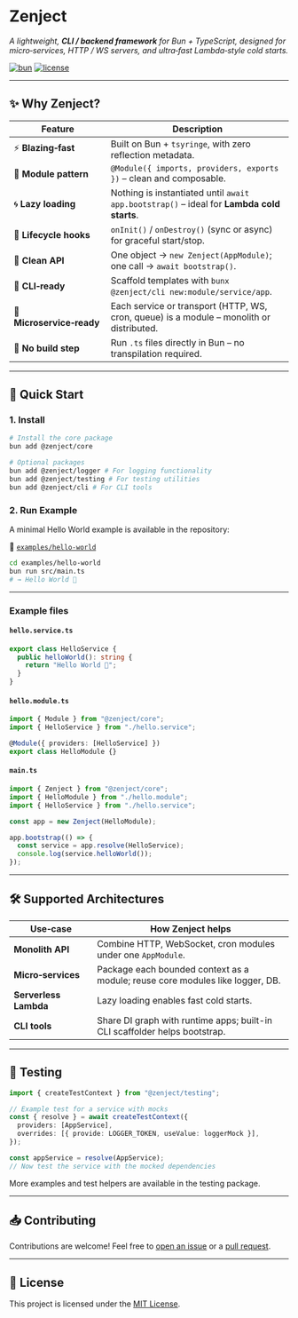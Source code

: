 # Zenject

*A lightweight, **CLI / backend framework** for Bun + TypeScript, designed for micro‑services, HTTP / WS servers, and ultra‑fast Lambda‑style cold starts.*

[![bun](https://img.shields.io/badge/bun-powered-blue)](https://bun.sh)
[![license](https://img.shields.io/github/license/maltyxx/zenject)](https://github.com/maltyxx/zenject/blob/main/LICENSE)

---

## ✨ Why Zenject?

| Feature                  | Description                                                                                  |
|--------------------------|----------------------------------------------------------------------------------------------|
| ⚡ **Blazing‑fast**       | Built on Bun + `tsyringe`, with zero reflection metadata.                                    |
| 🧩 **Module pattern**     | `@Module({ imports, providers, exports })` – clean and composable.                           |
| 🌀 **Lazy loading**       | Nothing is instantiated until `await app.bootstrap()` – ideal for **Lambda cold starts**.    |
| 🔁 **Lifecycle hooks**    | `onInit()` / `onDestroy()` (sync or async) for graceful start/stop.                          |
| 🧘 **Clean API**          | One object → `new Zenject(AppModule)`; one call → `await bootstrap()`.                       |
| 🚀 **CLI‑ready**          | Scaffold templates with `bunx @zenject/cli new:module/service/app`.                          |
| 🧩 **Microservice‑ready** | Each service or transport (HTTP, WS, cron, queue) is a module – monolith or distributed.     |
| 🚫 **No build step**      | Run `.ts` files directly in Bun – no transpilation required.                                 |

---

## 🚀 Quick Start

### 1. Install

```bash
# Install the core package
bun add @zenject/core

# Optional packages
bun add @zenject/logger # For logging functionality
bun add @zenject/testing # For testing utilities
bun add @zenject/cli # For CLI tools
````

### 2. Run Example

A minimal Hello World example is available in the repository:

📁 [`examples/hello-world`](https://github.com/maltyxx/zenject/tree/main/examples/hello-world)

```bash
cd examples/hello-world
bun run src/main.ts
# → Hello World 👋
```

---

### Example files

#### `hello.service.ts`

```ts
export class HelloService {
  public helloWorld(): string {
    return "Hello World 👋";
  }
}
```

#### `hello.module.ts`

```ts
import { Module } from "@zenject/core";
import { HelloService } from "./hello.service";

@Module({ providers: [HelloService] })
export class HelloModule {}
```

#### `main.ts`

```ts
import { Zenject } from "@zenject/core";
import { HelloModule } from "./hello.module";
import { HelloService } from "./hello.service";

const app = new Zenject(HelloModule);

app.bootstrap(() => {
  const service = app.resolve(HelloService);
  console.log(service.helloWorld());
});
```

---

## 🛠 Supported Architectures

| Use‑case              | How Zenject helps                                                             |
| --------------------- | ----------------------------------------------------------------------------- |
| **Monolith API**      | Combine HTTP, WebSocket, cron modules under one `AppModule`.                  |
| **Micro‑services**    | Package each bounded context as a module; reuse core modules like logger, DB. |
| **Serverless Lambda** | Lazy loading enables fast cold starts.                                        |
| **CLI tools**         | Share DI graph with runtime apps; built-in CLI scaffolder helps bootstrap.    |

---

## 🧪 Testing

```ts
import { createTestContext } from "@zenject/testing";

// Example test for a service with mocks
const { resolve } = await createTestContext({
  providers: [AppService],
  overrides: [{ provide: LOGGER_TOKEN, useValue: loggerMock }],
});

const appService = resolve(AppService);
// Now test the service with the mocked dependencies
```

More examples and test helpers are available in the testing package.

---

## 📥 Contributing

Contributions are welcome!
Feel free to [open an issue](https://github.com/maltyxx/zenject/issues) or a [pull request](https://github.com/maltyxx/zenject/pulls).

---

## 📄 License

This project is licensed under the [MIT License](https://github.com/maltyxx/zenject/blob/main/LICENSE).
